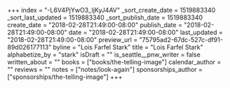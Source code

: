 +++
index = "-L6V4PjYwO3_IjKyJ4AV"
_sort_create_date = 1519883340
_sort_last_updated = 1519883340
_sort_publish_date = 1519883340
create_date = "2018-02-28T21:49:00-08:00"
publish_date = "2018-02-28T21:49:00-08:00"
date = "2018-02-28T21:49:00-08:00"
last_updated = "2018-02-28T21:49:00-08:00"
preview_url = "75795ad2-67dc-527c-df91-89d026177113"
byline = "Lois Farfel Stark"
title = "Lois Farfel Stark"
alphabetize_by = "stark"
isDraft = ""
is_seattle__pnw_writer = false
written_about = ""
books = ["books/the-telling-image"]
calendar_author = ""
reviews = ""
notes = ["notes/look-again"]
sponsorships_author = ["sponsorships/the-telling-image"]
+++
